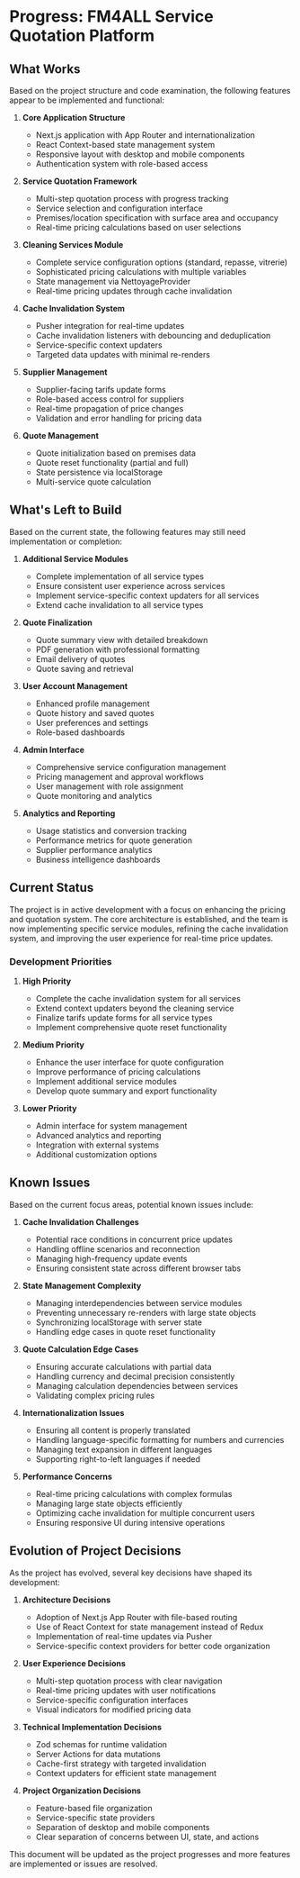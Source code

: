 # Progress: FM4ALL Service Quotation Platform

## What Works

Based on the project structure and code examination, the following features appear to be implemented and functional:

1. **Core Application Structure**

   - Next.js application with App Router and internationalization
   - React Context-based state management system
   - Responsive layout with desktop and mobile components
   - Authentication system with role-based access

2. **Service Quotation Framework**

   - Multi-step quotation process with progress tracking
   - Service selection and configuration interface
   - Premises/location specification with surface area and occupancy
   - Real-time pricing calculations based on user selections

3. **Cleaning Services Module**

   - Complete service configuration options (standard, repasse, vitrerie)
   - Sophisticated pricing calculations with multiple variables
   - State management via NettoyageProvider
   - Real-time pricing updates through cache invalidation

4. **Cache Invalidation System**

   - Pusher integration for real-time updates
   - Cache invalidation listeners with debouncing and deduplication
   - Service-specific context updaters
   - Targeted data updates with minimal re-renders

5. **Supplier Management**

   - Supplier-facing tarifs update forms
   - Role-based access control for suppliers
   - Real-time propagation of price changes
   - Validation and error handling for pricing data

6. **Quote Management**
   - Quote initialization based on premises data
   - Quote reset functionality (partial and full)
   - State persistence via localStorage
   - Multi-service quote calculation

## What's Left to Build

Based on the current state, the following features may still need implementation or completion:

1. **Additional Service Modules**

   - Complete implementation of all service types
   - Ensure consistent user experience across services
   - Implement service-specific context updaters for all services
   - Extend cache invalidation to all service types

2. **Quote Finalization**

   - Quote summary view with detailed breakdown
   - PDF generation with professional formatting
   - Email delivery of quotes
   - Quote saving and retrieval

3. **User Account Management**

   - Enhanced profile management
   - Quote history and saved quotes
   - User preferences and settings
   - Role-based dashboards

4. **Admin Interface**

   - Comprehensive service configuration management
   - Pricing management and approval workflows
   - User management with role assignment
   - Quote monitoring and analytics

5. **Analytics and Reporting**
   - Usage statistics and conversion tracking
   - Performance metrics for quote generation
   - Supplier performance analytics
   - Business intelligence dashboards

## Current Status

The project is in active development with a focus on enhancing the pricing and quotation system. The core architecture is established, and the team is now implementing specific service modules, refining the cache invalidation system, and improving the user experience for real-time price updates.

### Development Priorities

1. **High Priority**

   - Complete the cache invalidation system for all services
   - Extend context updaters beyond the cleaning service
   - Finalize tarifs update forms for all service types
   - Implement comprehensive quote reset functionality

2. **Medium Priority**

   - Enhance the user interface for quote configuration
   - Improve performance of pricing calculations
   - Implement additional service modules
   - Develop quote summary and export functionality

3. **Lower Priority**
   - Admin interface for system management
   - Advanced analytics and reporting
   - Integration with external systems
   - Additional customization options

## Known Issues

Based on the current focus areas, potential known issues include:

1. **Cache Invalidation Challenges**

   - Potential race conditions in concurrent price updates
   - Handling offline scenarios and reconnection
   - Managing high-frequency update events
   - Ensuring consistent state across different browser tabs

2. **State Management Complexity**

   - Managing interdependencies between service modules
   - Preventing unnecessary re-renders with large state objects
   - Synchronizing localStorage with server state
   - Handling edge cases in quote reset functionality

3. **Quote Calculation Edge Cases**

   - Ensuring accurate calculations with partial data
   - Handling currency and decimal precision consistently
   - Managing calculation dependencies between services
   - Validating complex pricing rules

4. **Internationalization Issues**

   - Ensuring all content is properly translated
   - Handling language-specific formatting for numbers and currencies
   - Managing text expansion in different languages
   - Supporting right-to-left languages if needed

5. **Performance Concerns**
   - Real-time pricing calculations with complex formulas
   - Managing large state objects efficiently
   - Optimizing cache invalidation for multiple concurrent users
   - Ensuring responsive UI during intensive operations

## Evolution of Project Decisions

As the project has evolved, several key decisions have shaped its development:

1. **Architecture Decisions**

   - Adoption of Next.js App Router with file-based routing
   - Use of React Context for state management instead of Redux
   - Implementation of real-time updates via Pusher
   - Service-specific context providers for better code organization

2. **User Experience Decisions**

   - Multi-step quotation process with clear navigation
   - Real-time pricing updates with user notifications
   - Service-specific configuration interfaces
   - Visual indicators for modified pricing data

3. **Technical Implementation Decisions**

   - Zod schemas for runtime validation
   - Server Actions for data mutations
   - Cache-first strategy with targeted invalidation
   - Context updaters for efficient state management

4. **Project Organization Decisions**
   - Feature-based file organization
   - Service-specific state providers
   - Separation of desktop and mobile components
   - Clear separation of concerns between UI, state, and actions

This document will be updated as the project progresses and more features are implemented or issues are resolved.
